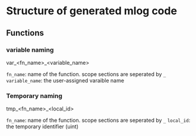 # Structure of generated mlog code

## Functions

### variable naming

var_<fn_name>_<variable_name>

`fn_name`: name of the function. scope sections are seperated by `_`
`variable_name`: the user-assigned varaible name

### Temporary naming

tmp_<fn_name>_<local_id>

`fn_name`: name of the function. scope sections are seperated by `_`
`local_id`: the temporary identifier (uint)
